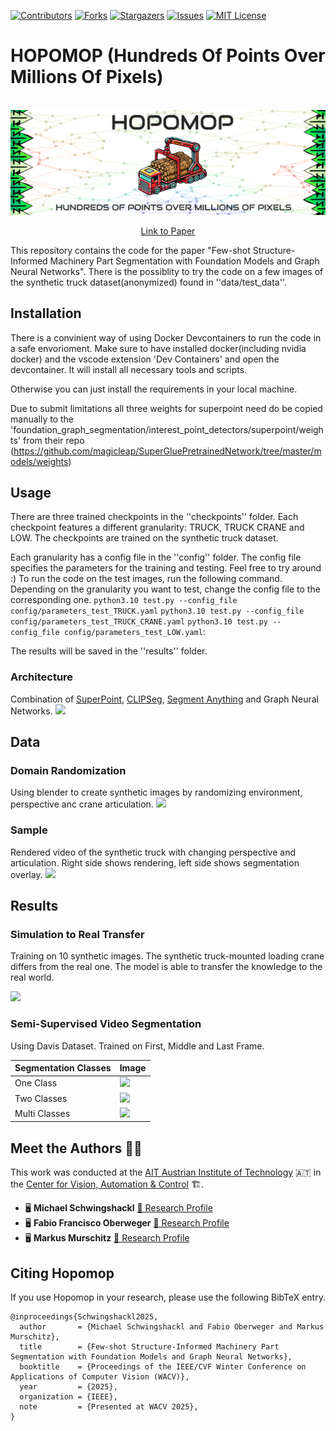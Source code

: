 [![Contributors][contributors-shield]][contributors-url]
[![Forks][forks-shield]][forks-url]
[![Stargazers][stars-shield]][stars-url]
[![Issues][issues-shield]][issues-url]
[![MIT License][license-shield]][license-url]

# HOPOMOP (Hundreds Of Points Over Millions Of Pixels)

[contributors-shield]: https://img.shields.io/github/contributors/AIT-Assistive-Autonomous-Systems/Hopomop.svg?style=for-the-badge
[contributors-url]: https://github.com/AIT-Assistive-Autonomous-Systems/Hopomop/graphs/contributors
[forks-shield]: https://img.shields.io/github/forks/AIT-Assistive-Autonomous-Systems/Hopomop.svg?style=for-the-badge
[forks-url]: https://github.com/AIT-Assistive-Autonomous-Systems/Hopomop/network/members
[stars-shield]: https://img.shields.io/github/stars/AIT-Assistive-Autonomous-Systems/Hopomop.svg?style=for-the-badge
[stars-url]: https://github.com/AIT-Assistive-Autonomous-Systems/Hopomop/stargazers
[issues-shield]: https://img.shields.io/github/issues/AIT-Assistive-Autonomous-Systems/Hopomop.svg?style=for-the-badge
[issues-url]: https://github.com/AIT-Assistive-Autonomous-Systems/Hopomop/issues
[license-shield]: https://img.shields.io/github/license/AIT-Assistive-Autonomous-Systems/Hopomop.svg?style=for-the-badge
[license-url]: https://github.com/AIT-Assistive-Autonomous-Systems/Hopomop/blob/master/LICENSE.txt

<!-- PROJECT LOGO -->
<br />
<div align="center">
  <a href=""https://github.com/AIT-Assistive-Autonomous-Systems/Hopomop">
    <img src="images/logo.png" alt="Logo">
  </a>

  <p align="center">
    <a href="https://arxiv.org/abs/2501.10080">Link to Paper</a>
    <!-- ·
    <a href="https://github.com/AIT-Assistive-Autonomous-Systems/Hopomop">Video</a>
    ·
    <a href="https://github.com/AIT-Assistive-Autonomous-Systems/Hopomop">Try</a> -->
  </p>
</div>


This repository contains the code for the paper "Few-shot Structure-Informed Machinery Part Segmentation with Foundation Models and Graph Neural Networks".
There is the possiblity to try the code on a few images of the synthetic truck dataset(anonymized) found in ''data/test_data''.




## Installation
There is a convinient way of using Docker Devcontainers to run the code in a safe envorioment. Make sure to have installed docker(including nvidia docker) and the vscode extension 'Dev Containers' and open the devcontainer. It will install all necessary tools and scripts.

Otherwise you can just install the requirements in your local machine.

Due to submit limitations all three weights for superpoint need do be copied manually to the 'foundation_graph_segmentation/interest_point_detectors/superpoint/weights' from their repo (https://github.com/magicleap/SuperGluePretrainedNetwork/tree/master/models/weights)

## Usage
There are three trained checkpoints in the ''checkpoints'' folder. Each checkpoint features a different granularity: TRUCK, TRUCK CRANE and LOW. The checkpoints are trained on the synthetic truck dataset.

Each granularity has a config file in the ''config'' folder. The config file specifies the parameters for the training and testing. Feel free to try around :)
To run the code on the test images, run the following command. Depending on the granularity you want to test, change the config file to the corresponding one. 
```python3.10 test.py --config_file config/parameters_test_TRUCK.yaml```
```python3.10 test.py --config_file config/parameters_test_TRUCK_CRANE.yaml```
```python3.10 test.py --config_file config/parameters_test_LOW.yaml```: 

The results will be saved in the ''results'' folder. 
### Architecture

Combination of [SuperPoint](https://github.com/rpautrat/SuperPoint), [CLIPSeg](https://github.com/timojl/clipseg), [Segment Anything](https://github.com/facebookresearch/segment-anything) and Graph Neural Networks.
<img src="images/architecture.png"/>

## Data
### Domain Randomization
Using blender to create synthetic images by randomizing environment, perspective anc crane articulation.
![](images/domain_randomization.png)
### Sample
Rendered video of the synthetic truck with changing perspective and articulation. Right side shows rendering, left side shows segmentation overlay.
![](images/truck_blender.gif)




## Results
### Simulation to Real Transfer
Training on 10 synthetic images. The synthetic truck-mounted loading crane differs from the real one. The model is able to transfer the knowledge to the real world.

![](images/sim_to_real.gif)


### Semi-Supervised Video Segmentation
Using Davis Dataset. Trained on First, Middle and Last Frame.

| Segmentation Classes     | Image                  |
|----------------|------------------------|
| One Class      | ![](images/davis1.gif) |
| Two Classes    | ![](images/davis2.gif) |
| Multi Classes  | ![](images/davis3.gif) |


## Meet the Authors 👩‍🔬
This work was conducted at the [AIT Austrian Institute of Technology](https://www.ait.ac.at/) 🇦🇹 in the [Center for Vision, Automation & Control](https://www.ait.ac.at/en/about-the-ait/center/center-for-vision-automation-control) 🏗️.

- 🖥️ **Michael Schwingshackl** [🔗 Research Profile](https://publications.ait.ac.at/de/persons/michael-Schwingshackl)
- 🖥️ **Fabio Francisco Oberweger** [🔗 Research Profile](https://publications.ait.ac.at/de/persons/fabio.oberweger)
- 🖥️ **Markus Murschitz**  [🔗 Research Profile](https://publications.ait.ac.at/de/persons/markus.murschitz)

## Citing Hopomop
If you use Hopomop in your research, please use the following BibTeX entry.

```
@inproceedings{Schwingshackl2025,
  author       = {Michael Schwingshackl and Fabio Oberweger and Markus Murschitz},
  title        = {Few-shot Structure-Informed Machinery Part Segmentation with Foundation Models and Graph Neural Networks},
  booktitle    = {Proceedings of the IEEE/CVF Winter Conference on Applications of Computer Vision (WACV)},
  year         = {2025},
  organization = {IEEE},
  note         = {Presented at WACV 2025},
}
```

